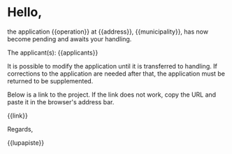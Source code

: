 # Hello, 

the application {{operation}} at {{address}}, {{municipality}}, has
now become pending and awaits your handling.

The applicant(s): {{applicants}}

It is possible to modify the application until it is transferred to
handling. If corrections to the application are needed after that, the
application must be returned to be supplemented.

Below is a link to the project. If the link does not work, copy the
URL and paste it in the browser's address bar.

{{link}}

Regards, 

{{lupapiste}}
